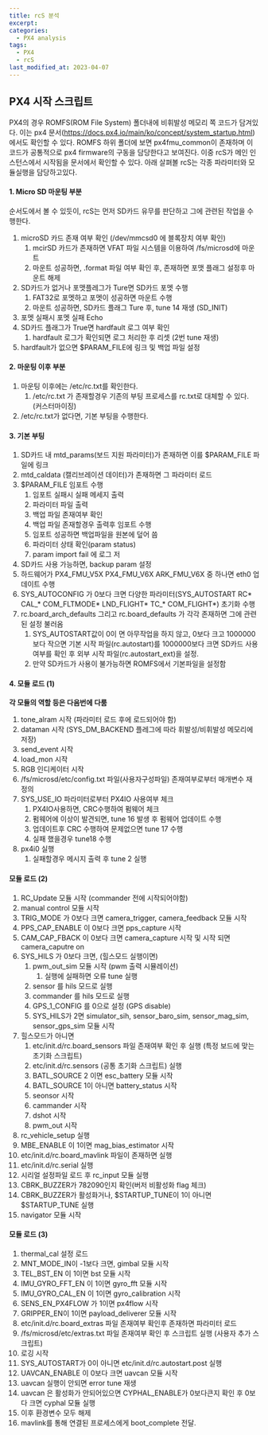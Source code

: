```yaml
---
title: rcS 분석
excerpt: 
categories:
  - PX4 analysis
tags:
  - PX4
  - rcS
last_modified_at: 2023-04-07
---
```

## PX4 시작 스크립트
PX4의 경우 ROMFS(ROM File System) 폴더내에 비휘발성 메모리 쪽 코드가 담겨있다. 이는 px4 문서(https://docs.px4.io/main/ko/concept/system_startup.html)에서도 확인할 수 있다.  ROMFS 하위 폴더에 보면 px4fmu_common이 존재하며 이 코드가 공통적으로 px4 firmware의 구동을 담당한다고 보여진다. 이중 rcS가 메인 인스턴스에서 시작됨을 문서에서 확인할 수 있다. 아래 살펴볼 rcS는 각종 파라미터와 모듈실행을 담당하고있다. 
#### 1. Micro SD 마운팅 부분
순서도에서 볼 수 있듯이, rcS는 먼저 SD카드 유무를 판단하고 그에 관련된 작업을 수행한다.
1. microSD 카드 존재 여부 확인 (/dev/mmcsd0 에 블록장치 여부 확인)
	1. mcirSD 카드가 존재하면 VFAT 파일 시스템을 이용하여 /fs/microsd에 마운트 
	2. 마운트 성공하면, .format 파일 여부 확인 후, 존재하면 포맷 플래그 설정후 마운트 해제
2. SD카드가 없거나 포맷플레그가 Ture면 SD카드 포멧 수행
	1. FAT32로 포멧하고 포멧이 성공하면 마운트 수행
	2. 마운트 성공하면, SD카드 플래그 Ture 후, tune 14 재생 (SD_INIT)
3. 포멧 실패시 포멧 실패 Echo 
4. SD카드 플래그가 True면 hardfault 로그 여부 확인
	1. hardfault 로그가 확인되면 로그 처리한 후 리셋 (2번 tune 재생)
5. hardfault가 없으면 $PARAM_FILE에 링크 및 백업 파일 설정
#### 2. 마운팅 이후 부분
1. 마운팅 이후에는 /etc/rc.txt를 확인한다. 
	1. /etc/rc.txt 가 존재할경우 기존의 부팅 프로세스를 rc.txt로 대체할 수 있다. (커스터마이징)
2. /etc/rc.txt가 없다면, 기본 부팅을 수행한다.

#### 3. 기본 부팅
1. SD카드 내 mtd_params(보드 지원 파라미터)가 존재하면 이를 $PARAM_FILE 파일에 링크
2. mtd_caldata (캘리브레이션 데이터)가 존재하면 그 파라미터 로드
3. $PARAM_FILE 임포트 수행
	1. 임포트 실패시 실패 메세지 출력
	2. 파라미터 파일 출력
	3. 백업 파일 존재여부 확인
	4. 백업 파일 존재할경우 출력후 임포트 수행
	5. 임포트 성공하면 백업파일을 원본에 덮어 씀
	6. 파라미터 상태 확인(param status)
	7. param import fail 에 로그 저
4. SD카드 사용 가능하면, backup param 설정
5. 하드웨어가 PX4_FMU_V5X PX4_FMU_V6X ARK_FMU_V6X 중 하나면 eth0 업데이트 수행
6.  SYS_AUTOCONFIG 가 0보다 크면 다양한 파라미터(SYS_AUTOSTART RC* CAL_* COM_FLTMODE* LND_FLIGHT* TC_* COM_FLIGHT*) 초기화 수행
7. rc.board_arch_defaults 그리고 rc.board_defaults 가 각각 존재하면 그에 관련된 설정 불러옴
	1. SYS_AUTOSTART값이 0이 면 아무작업을 하지 않고, 0보다 크고 1000000보다 작으면 기본 시작 파일(rc.autostart)를 1000000보다 크면 SD카드 사용여부를 확인 후 외부 시작 파일(rc.autostart_ext)을 설정.
	2. 만약 SD카드가 사용이 불가능하면 ROMFS에서 기본파일을 설정함

#### 4. 모듈 로드 (1)
**각 모듈의 역할 등은 다음번에 다룸**
1. tone_alram 시작 (파라미터 로드 후에 로드되어야 함)
2. dataman 시작 (SYS_DM_BACKEND 플레그에 따라 휘발성/비휘발성 메모리에 저장)
3. send_event 시작
4. load_mon 시작
5. RGB 인디케이터 시작
6. /fs/microsd/etc/config.txt 파일(사용자구성파일) 존재여부로부터 매개변수 재 정의
7. SYS_USE_IO 파라미터로부터 PX4IO 사용여부 체크
	1. PX4IO사용하면, CRC수행하여 펌웨어 체크
	2. 펌웨어에 이상이 발견되면, tune 16 발생 후 펌웨어 업데이트 수행
	3. 업데이트후 CRC 수행하여 문제없으면 tune 17 수행
	4. 실패 했을경우 tune18 수행
8. px4i0 실행
	1. 실패할경우 메시지 출력 후  tune 2 실행 

#### 모듈 로드 (2)
1. RC_Update 모듈 시작 (commander 전에 시작되어야함)
2. manual control 모듈 시작
3. TRIG_MODE 가 0보다 크면 camera_trigger, camera_feedback 모듈 시작
4. PPS_CAP_ENABLE 이 0보다 크면 pps_capture 시작
5. CAM_CAP_FBACK 이 0보다 크면 camera_capture 시작 및 시작 되면 camera_caputre on
6. SYS_HILS 가 0보다 크면, (힐스모드 실행이면)
	1. pwm_out_sim 모듈 시작 (pwm 출력 시뮬레이션)
		1. 실행에 실패하면 오류 tune 실행
	2. sensor 를 hils 모드로 실행
	3. commander 를 hils 모드로 실행
	4. GPS_1_CONFIG 를 0으로 설정 (GPS disable)
	5. SYS_HILS가 2면 simulator_sih, sensor_baro_sim, sensor_mag_sim, sensor_gps_sim 모듈 시작
7. 힐스모드가 아니면
	1. etc/init.d/rc.board_sensors 파일 존재여부 확인 후 실행 (특정 보드에 맞는 초기화 스크립트)
	2. etc/init.d/rc.sensors (공통 초기화 스크립트) 실행
	3. BATL_SOURCE 2 이면 esc_battery 모듈 시작 
	4. BATL_SOURCE 1이 아니면 battery_status 시작
	5. seonsor 시작
	6. cammander 시작
	7. dshot 시작
	8. pwm_out 시작
8. rc_vehicle_setup 실행 
9. MBE_ENABLE 이 1이면 mag_bias_estimator 시작
10. etc/init.d/rc.board_mavlink 파일이 존재하면 실행
11. etc/init.d/rc.serial 실행
12. 시리얼 설정파일 로드 후 rc_input 모듈 실행
13. CBRK_BUZZER가 782090인지 확인(버저 비활성화 flag 체크)
14. CBRK_BUZZER가 활성화거나, $STARTUP_TUNE이 1이 아니면 $STARTUP_TUNE 실행
15. navigator 모듈 시작

#### 모듈 로드 (3)
1. thermal_cal 설정 로드
2. MNT_MODE_IN이 -1보다 크면, gimbal 모듈 시작
3. TEL_BST_EN 이 1이면 bst 모듈 시작
4. IMU_GYRO_FFT_EN 이 1이면 gyro_fft 모듈 시작
5. IMU_GYRO_CAL_EN 이 1이면 gyro_calibration 시작
6. SENS_EN_PX4FLOW 가 1이면 px4flow 시작
7. GRIPPER_EN이 1이면 payload_deliverer 모듈 시작
8. etc/init.d/rc.board_extras 파일 존재여부 확인후 존재하면 파라미터 로드
9. /fs/microsd/etc/extras.txt 파일 존재여부 확인 후 스크립트 실행 (사용자 추가 스크립트)
10. 로깅 시작
11. SYS_AUTOSTART가 0이 아니면 etc/init.d/rc.autostart.post 실행
12. UAVCAN_ENABLE 이 0보다 크면 uavcan 모듈 시작
13. uavcan 실행이 안되면 error tune 재생
14. uavcan 은 활성화가 안되어있으면 CYPHAL_ENABLE가 0보다큰지 확인 후 0보다 크면 cyphal 모듈 실행
15. 이후 환경변수 모두 해제 
16. mavlink를 통해 연결된 프로세스에게 boot_complete 전달.